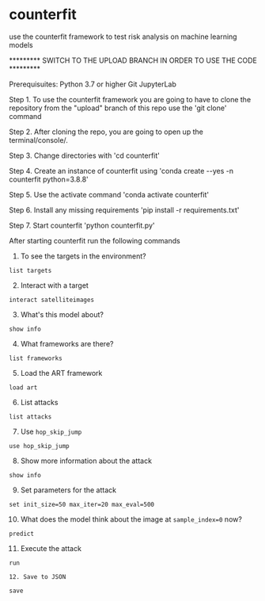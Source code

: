 # counterfit
use the counterfit framework to test risk analysis on machine learning models

********* SWITCH TO THE UPLOAD BRANCH IN ORDER TO USE THE CODE *********

Prerequisuites:
Python 3.7 or higher
Git
JupyterLab

Step 1.
To use the counterfit framework you are going to have to clone the repository from the "upload" branch of this repo
use the 'git clone' command

Step 2.
After cloning the repo, you are going to open up the terminal/console/.

Step 3.
Change directories with 'cd counterfit'

Step 4.
Create an instance of counterfit using 'conda create --yes -n counterfit python=3.8.8'

Step 5.
Use the activate command 'conda activate counterfit'

Step 6.
Install any missing requirements 'pip install -r requirements.txt'

Step 7.
Start counterfit 'python counterfit.py'

After starting counterfit run the following commands

1. To see the targets in the environment?
  ```
  list targets
  ```


2. Interact with a target
  ```
  interact satelliteimages
  ```


3. What's this model about?
  ```
  show info
  ```


4. What frameworks are there?
  ```
  list frameworks
  ```


5. Load the ART framework
  ```
  load art
  ```


6. List attacks
  ```
  list attacks
  ```


7. Use `hop_skip_jump`
  ```
  use hop_skip_jump
  ```


8. Show more information about the attack
  ```
  show info
  ```


9. Set parameters for the attack
  ```
  set init_size=50 max_iter=20 max_eval=500
  ```


10. What does the model think about the image at `sample_index=0` now?
  ```
  predict
  ```


11. Execute the attack
  ```
  run

12. Save to JSON

 save
